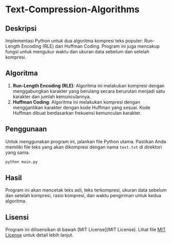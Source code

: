 # Text-Compression-Algorithms

## Deskripsi
Implementasi Python untuk dua algoritma kompresi teks populer: Run-Length Encoding (RLE) dan Huffman Coding. Program ini juga mencakup fungsi untuk mengukur waktu dan ukuran data sebelum dan setelah kompresi.

## Algoritma
1. **Run-Length Encoding (RLE)**: Algoritma ini melakukan kompresi dengan menggabungkan karakter yang berulang secara berurutan menjadi satu karakter dan jumlah kemunculannya.
2. **Huffman Coding**: Algoritma ini melakukan kompresi dengan menggantikan karakter dengan kode Huffman yang sesuai. Kode Huffman dibuat berdasarkan frekuensi kemunculan karakter.

## Penggunaan
Untuk menggunakan program ini, jalankan file Python utama. Pastikan Anda memiliki file teks yang akan dikompresi dengan nama `text.txt` di direktori yang sama.

```python
python main.py
```

## Hasil
Program ini akan mencetak teks asli, teks terkompresi, ukuran data sebelum dan setelah kompresi, rasio kompresi, dan waktu pengiriman untuk kedua algoritma.

## Lisensi
Program ini dilisensikan di bawah [MIT License](MIT License). Lihat file [MIT License](LICENSE) untuk detail lebih lanjut.
